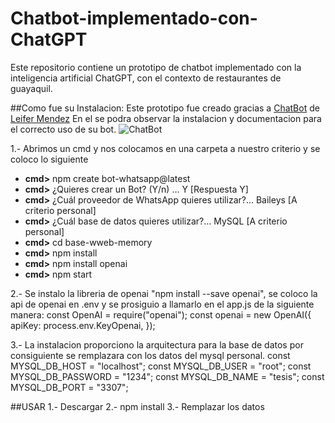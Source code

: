 # Chatbot-implementado-con-ChatGPT
Este repositorio contiene un prototipo de chatbot implementado con la inteligencia artificial ChatGPT, con el contexto de restaurantes de guayaquil. 

##Como fue su Instalacion:
Este prototipo fue creado gracias a [ChatBot](https://bot-whatsapp.netlify.app/) de [Leifer Mendez](https://github.com/codigoencasa/bot-whatsapp)
En el se podra observar la instalacion y documentacion para el correcto uso de su bot.
![ChatBot](https://github.com/Douglas-CO/Chatbot-implementado-con-ChatGPT/assets/84036785/36a511be-640a-4e04-ad52-2a7f76559916)

1.- Abrimos un cmd y nos colocamos en una carpeta a nuestro criterio y se coloco lo siguiente
- **cmd>** npm create bot-whatsapp@latest
- **cmd>** ¿Quieres crear un Bot? (Y/n) … Y [Respuesta Y]
- **cmd>** ¿Cuál proveedor de WhatsApp quieres utilizar?... Baileys [A criterio personal] 
- **cmd>** ¿Cuál base de datos quieres utilizar?…  MySQL [A criterio personal]
- **cmd>** cd base-wweb-memory
- **cmd>** npm install
- **cmd>** npm install openai
- **cmd>** npm start

2.- Se instalo la libreria de openai "npm install --save openai", se coloco la api de openai en .env y se prosiguio a llamarlo en el app.js de la siguiente manera:
  const OpenAI = require("openai");
  const openai = new OpenAI({
    apiKey: process.env.KeyOpenai,
  });

3.- La instalacion proporciono la arquitectura para la base de datos por consiguiente se remplazara con los datos del mysql personal.
  const MYSQL_DB_HOST = "localhost";
  const MYSQL_DB_USER = "root";
  const MYSQL_DB_PASSWORD = "1234";
  const MYSQL_DB_NAME = "tesis";
  const MYSQL_DB_PORT = "3307";

##USAR
1.- Descargar
2.- npm install
3.- Remplazar los datos
